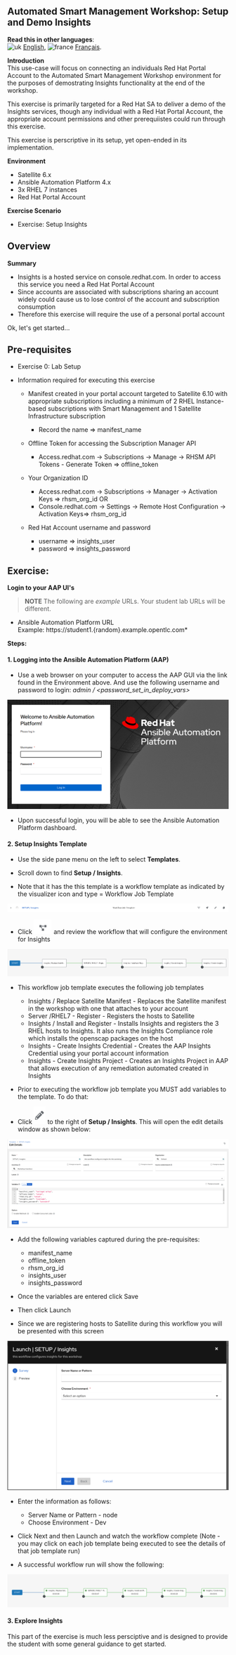 Automated Smart Management Workshop: Setup and Demo Insights
----------------------------------------------------------------------

**Read this in other languages**:
<br>![uk](../../../images/uk.png) [English](README.md), ![france](../../../images/fr.png) [Français](README.fr.md).
<br>

**Introduction**<br>
This use-case will focus on connecting an individuals Red Hat Portal Account to the Automated Smart Management Workshop environment for the purposes of demostrating Insights functionality at the end of the workshop.  

This exercise is primarily targeted for a Red Hat SA to deliver a demo of the Insights services, though any individual with a Red Hat Portal Account, the appropriate account permissions and other prerequiistes could run through this exercise.

This exercise is perscriptive in its setup, yet open-ended in its implementation.

**Environment**
- Satellite 6.x 
- Ansible Automation Platform 4.x
- 3x RHEL 7  instances
- Red Hat Portal Account

**Exercise Scenario**
- Exercise: Setup Insights


Overview
-----------------------------------------------------------------

**Summary**<br>
- Insights is a hosted service on console.redhat.com.  In order to access this service you need a Red Hat Portal Account
- Since accounts are associated with subscriptions sharing an account widely could cause us to lose control of the account and subscription consumption
- Therefore this exercise will require the use of a personal portal account

Ok, let's get started...  

Pre-requisites
--------------

-   Exercise 0: Lab Setup

-   Information required for executing this exercise

    - Manifest created in your portal account targeted to Satellite 6.10 with appropriate subscriptions including a minimum of 2 RHEL Instance-based subscriptions with Smart Management and 1 Satellite Infrastructure subscription
        - Record the name ⇒ manifest_name 

    - Offline Token for accessing the Subscription Manager API
        - Access.redhat.com -> Subscriptions -> Manage -> RHSM API Tokens - Generate Token ⇒ offline_token

    - Your Organization ID 
        - Access.redhat.com -> Subscriptions -> Manager -> Activation Keys ⇒ rhsm_org_id OR
        - Console.redhat.com -> Settings -> Remote Host Configuration -> Activation Keys⇒ rhsm_org_id

    - Red Hat Account username and password
        - username ⇒ insights_user
        - password ⇒ insights_password


Exercise:
-----------------------------------------------------------------
**Login to your AAP UI's**
> **NOTE** The following are *example* URLs. Your student lab URLs will be different.
* Ansible Automation Platform URL<br>
    Example: https://student1.{random}.example.opentlc.com*

**Steps:**<br>
#### 1\. Logging into the Ansible Automation Platform (AAP)

-   Use a web browser on your computer to access the AAP GUI via the link found in the Environment above. And use the following username and password to login: *admin / <password_set_in_deploy_vars>*

![login screen](images/4-setupinsights-aap2-login.png)

-   Upon successful login, you will be able to see the Ansible Automation Platform dashboard.

#### 2\. Setup Insights Template

-   Use the side pane menu on the left to select **Templates**.

-   Scroll down to find **Setup / Insights**.

-   Note that it has the this template is a workflow template as indicated by the visualizer icon and type = Workflow Job Template

![Setup Insight](images/4-setupinsights-workflow-template.png)

-   Click ![visualizer Icon](images/4-setupinsights-visualizer.png) and review the workflow that will configure the environment for Insights

![Insights Workflow](images/4-setupinsights-insights-workflow.png)

- This workflow job template executes the following job templates

    - Insights / Replace Satellite Manifest - Replaces the Satellite manifest in the workshop with one that attaches to your account
    - Server /RHEL7 - Register - Registers the hosts to Satellite
    - Insights / Install and Register - Installs Insights and registers the 3 RHEL hosts to Insights.  It also runs the Insights Compliance role which installs the openscap packages on the host
    - Insights - Create Insights Credential - Creates the AAP Insights Credential using your portal account information
    - Insights - Create Insights Project - Creates an Insights Project in AAP that allows execution of any remediation automated created in Insights 

-   Prior to executing the workflow job template you MUST add variables to the template.  To do that:


-   Click ![pencil](images/4-setupinsights-pencil.png) to the right of **Setup / Insights**.  This will open the edit details window as shown below:

![setup-insights](images/4-setupinsights-variables.png)

-   Add the following variables captured during the pre-requisites:

    - manifest_name
    - offline_token
    - rhsm_org_id
    - insights_user
    - insights_password

-   Once the variables are entered click Save

-   Then click Launch

-   Since we are registering hosts to Satellite during this workflow you will be presented with this screen

![complete survey](images/4-setupinsights-survey.png)

- Enter the information as follows:
    - Server Name or Pattern - node
    - Choose Environment - Dev

-   Click Next and then Launch and watch the workflow complete (Note - you may click on each job template being executed to see the details of that job template run)

-   A successful workflow run will show the following:

![workflow complete](images/4-setupinsights-workflow-complete.png)

#### 3\. Explore Insights

This part of the exercise is much less persciptive and is designed to provide the student with some general guidance to get started.   

